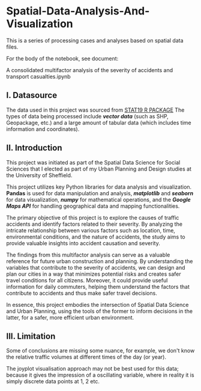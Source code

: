 # Spatial-Data-Analysis-And-Visualization
This is a series of processing cases and analyses based on spatial data files. 

For the body of the notebook, see document: 

A consolidated multifactor analysis of the severity of accidents and transport casualties.ipynb

## I. Datasource
The data used in this project was sourced from [STAT19 R PACKAGE](https://CRAN.R-project.org/package=stats19)
The types of data being processed include ***vector data*** (such as SHP, Geopackage, etc.) and a large amount of tabular data (which includes time information and coordinates).

## II. Introduction
This project was initiated as part of the Spatial Data Science for Social Sciences that I elected as part of my Urban Planning and Design studies at the University of Sheffield. 

This project utilizes key Python libraries for data analysis and visualization. 
**Pandas** is used for data manipulation and analysis, ***matplotlib*** and ***seaborn*** for data visualization, ***numpy*** for mathematical operations, and the ***Google Maps API*** for handling geographical data and mapping functionalities.

The primary objective of this project is to explore the causes of traffic accidents and identify factors related to their severity. By analyzing the intricate relationship between various factors such as location, time, environmental conditions, and the nature of accidents, the study aims to provide valuable insights into accident causation and severity.

The findings from this multifactor analysis can serve as a valuable reference for future urban construction and planning. By understanding the variables that contribute to the severity of accidents, we can design and plan our cities in a way that minimizes potential risks and creates safer travel conditions for all citizens. Moreover, it could provide useful information for daily commuters, helping them understand the factors that contribute to accidents and thus make safer travel decisions.

In essence, this project embodies the intersection of Spatial Data Science and Urban Planning, using the tools of the former to inform decisions in the latter, for a safer, more efficient urban environment.

## III. Limitation
Some of conclusions are missing some nuance, for example, we don't know the relative traffic volumes at different times of the day (or year).

The joyplot visualisation approach may not be best used for this data; because it gives the impression of a oscillating variable, where in reality it is simply discrete data points at 1, 2 etc.
